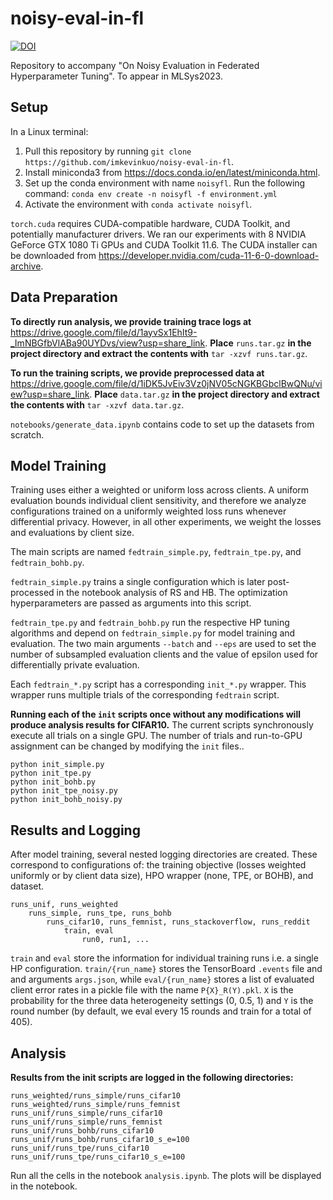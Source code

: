 # noisy-eval-in-fl
[![DOI](https://zenodo.org/badge/539070342.svg)](https://zenodo.org/badge/latestdoi/539070342)

Repository to accompany "On Noisy Evaluation in Federated Hyperparameter Tuning". To appear in MLSys2023.


## Setup

In a Linux terminal:
1. Pull this repository by running `git clone https://github.com/imkevinkuo/noisy-eval-in-fl`.
2. Install miniconda3 from https://docs.conda.io/en/latest/miniconda.html.
3. Set up the conda environment with name `noisyfl`. Run the following command:
```conda env create -n noisyfl -f environment.yml```
4. Activate the environment with `conda activate noisyfl`.

`torch.cuda` requires CUDA-compatible hardware, CUDA Toolkit, and potentially manufacturer drivers. We ran our experiments with 8 NVIDIA GeForce GTX 1080 Ti GPUs and CUDA Toolkit 11.6. The CUDA installer can be downloaded from https://developer.nvidia.com/cuda-11-6-0-download-archive.

## Data Preparation

**To directly run analysis, we provide training trace logs at** https://drive.google.com/file/d/1ayvSx1EhIt9-_ImNBGfbVlABa90UYDvs/view?usp=share_link. **Place** `runs.tar.gz` **in the project directory and extract the contents with** `tar -xzvf runs.tar.gz`. 

**To run the training scripts, we provide preprocessed data at** https://drive.google.com/file/d/1iDK5JvEiv3Vz0jNV05cNGKBGbclBwQNu/view?usp=share_link. **Place** `data.tar.gz` **in the project directory and extract the contents with** `tar -xzvf data.tar.gz`.

`notebooks/generate_data.ipynb` contains code to set up the datasets from scratch.

## Model Training

Training uses either a weighted or uniform loss across clients. A uniform evaluation bounds individual client sensitivity, and therefore we analyze configurations trained on a uniformly weighted loss runs whenever differential privacy. However, in all other experiments, we weight the losses and evaluations by client size.

The main scripts are named `fedtrain_simple.py`, `fedtrain_tpe.py`, and `fedtrain_bohb.py`.

`fedtrain_simple.py` trains a single configuration which is later post-processed in the notebook analysis of RS and HB. The optimization hyperparameters are passed as arguments into this script.

`fedtrain_tpe.py` and `fedtrain_bohb.py` run the respective HP tuning algorithms and depend on `fedtrain_simple.py` for model training and evaluation. The two main arguments `--batch` and `--eps` are used to set the number of subsampled evaluation clients and the value of epsilon used for differentially private evaluation.

Each `fedtrain_*.py` script has a corresponding `init_*.py` wrapper. This wrapper runs multiple trials of the corresponding `fedtrain` script. 

**Running each of the `init` scripts once without any modifications will produce analysis results for CIFAR10.** The current scripts synchronously execute all trials on a single GPU. The number of trials and run-to-GPU assignment can be changed by modifying the `init` files..

```
python init_simple.py
python init_tpe.py
python init_bohb.py
python init_tpe_noisy.py
python init_bohb_noisy.py
```
## Results and Logging

After model training, several nested logging directories are created. These correspond to configurations of: the training objective (losses weighted uniformly or by client data size), HPO wrapper (none, TPE, or BOHB), and dataset.
```
runs_unif, runs_weighted
    runs_simple, runs_tpe, runs_bohb
        runs_cifar10, runs_femnist, runs_stackoverflow, runs_reddit
            train, eval
                run0, run1, ...
```

`train` and `eval` store the information for individual training runs i.e. a single HP configuration. `train/{run_name}` stores the TensorBoard `.events` file and and arguments `args.json`, while `eval/{run_name}` stores a list of evaluated client error rates in a pickle file with the name `P{X}_R(Y).pkl`. `X` is the probability for the three data heterogeneity settings (0, 0.5, 1) and `Y` is the round number (by default, we eval every 15 rounds and train for a total of 405).



## Analysis

**Results from the init scripts are logged in the following directories:**

```
runs_weighted/runs_simple/runs_cifar10
runs_weighted/runs_simple/runs_femnist
runs_unif/runs_simple/runs_cifar10
runs_unif/runs_simple/runs_femnist
runs_unif/runs_bohb/runs_cifar10
runs_unif/runs_bohb/runs_cifar10_s_e=100
runs_unif/runs_tpe/runs_cifar10
runs_unif/runs_tpe/runs_cifar10_s_e=100
```

Run all the cells in the notebook `analysis.ipynb`. The plots will be displayed in the notebook.
